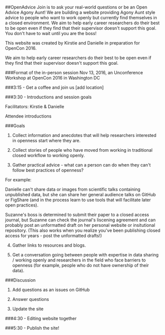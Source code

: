 ##OpenAdvice
Join is to ask your real-world questions or be an Open Advice Agony Aunt! We are building a website providing Agony Aunt style advice to people who want to work openly but currently find themselves in a closed environment.  We aim to help early career researchers do their best to be open even if they find that their supervisor doesn't support this goal. You don't have to wait until you are the boss! 

This website was created by Kirstie and Danielle in preparation for OpenCon 2016.

We aim to help early career researchers do their best to be open even if they find that their supervisor doesn't support this goal.


###Format of the in-person session Nov 13, 2016, an Unconference Workshop at OpenCon 2016 in Washington DC

###3:15 - Get a coffee and join us [add location]


###3:30 - Introductions and session goals

   Facilitators: Kirstie & Danielle
   
   Attendee introductions
    
###Goals

1. Collect information and anecdotes that will help researchers interested in openness start where they are. 

2. Collect stories of people who have moved from working in traditional closed workflow to working openly. 

3. Gather practical advice - what can a person can do when they can't follow best practices of openness?
  
  For example: 
  
   Danielle can't share data or images from scientific talks containing unpublished data, but she can share her general audience talks on GitHub or FigShare (and in the process learn to use tools that will facilitate later open practices).
   
   Suzanne's boss is determined to submit their paper to a closed access journal, but Suzanne can check the journal's liscening agreement and can probably post an unformatted draft on her personal website or insitutional repository. (This also works when you realize you've been publishing closed access for years - post the unformatted drafts!)

4. Gather links to resources and blogs.

5. Get a conversation going between people with expertise in data sharing / working openly and researchers in the field who face barriers to openness (for example, people who do not have ownership of their data).
        
###Discussion
      
1. Add questions as an issues on GitHub

2. Answer questions

3. Update the site
        
        
###4:30 - Editing website together


###5:30 - Publish the site!
        

